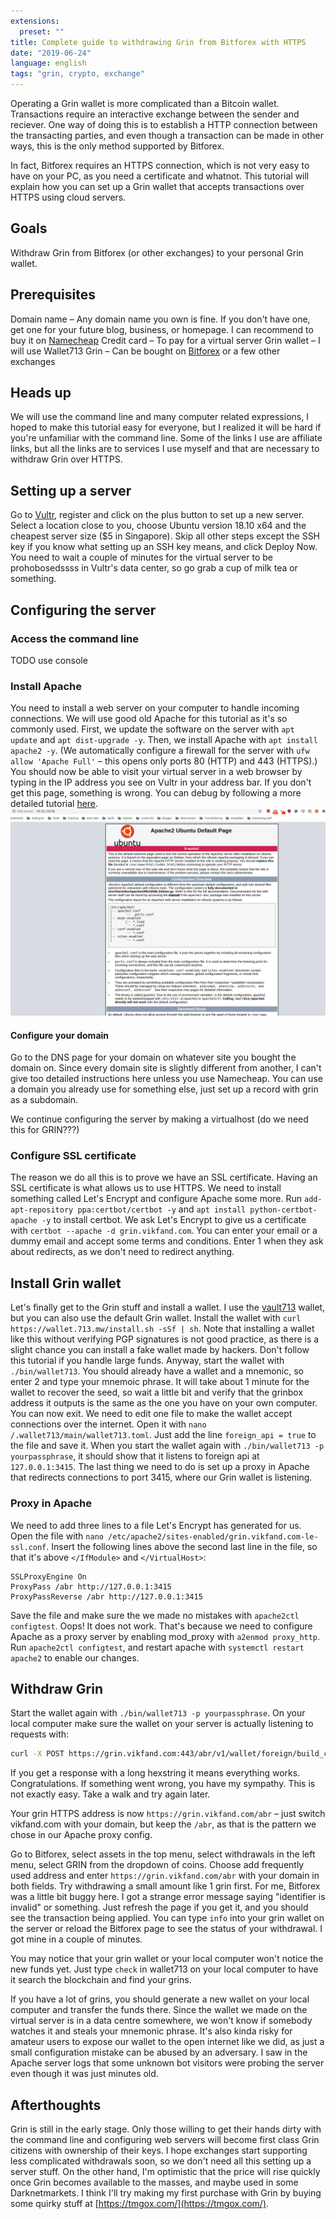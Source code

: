 ```yaml
---
extensions:
  preset: ""
title: Complete guide to withdrawing Grin from Bitforex with HTTPS
date: "2019-06-24"
language: english
tags: "grin, crypto, exchange"
---
```


Operating a Grin wallet is more complicated than a Bitcoin wallet. Transactions require an interactive exchange between the sender and reciever. One way of doing this is to establish a HTTP connection between the transacting parties, and even though a transaction can be made in other ways, this is the only method supported by Bitforex.

In fact, Bitforex requires an HTTPS connection, which is not very easy to have on your PC, as you need a certificate and whatnot. This tutorial will explain how you can set up a Grin wallet that accepts transactions over HTTPS using cloud servers.

## Goals

Withdraw Grin from Bitforex (or other exchanges) to your personal Grin wallet.

## Prerequisites

Domain name – Any domain name you own is fine. If you don't have one, get one for your future blog, business, or homepage. I can recommend to buy it on [Namecheap](https://www.namecheap.com/)
Credit card – To pay for a virtual server
Grin wallet – I will use Wallet713
Grin – Can be bought on [Bitforex](https://www.bitforex.com/en/invitationRegister?inviterId=2117019) or a few other exchanges

## Heads up

We will use the command line and many computer related expressions, I hoped to make this tutorial easy for everyone, but I realized it will be hard if you're unfamiliar with the command line.
Some of the links I use are affiliate links, but all the links are to services I use myself and that are necessary to withdraw Grin over HTTPS.

## Setting up a server

Go to [Vultr](https://www.vultr.com/?ref=8097384), register and click on the plus button to set up a new server. Select a location close to you, choose Ubuntu version 18.10 x64 and the cheapest server size (\$5 in Singapore). Skip all other steps except the SSH key if you know what setting up an SSH key means, and click Deploy Now. You need to wait a couple of minutes for the virtual server to be prohobosedssss in Vultr's data center, so go grab a cup of milk tea or something.

## Configuring the server

### Access the command line

TODO use console

### Install Apache

You need to install a web server on your computer to handle incoming connections. We will use good old Apache for this tutorial as it's so commonly used.
First, we update the software on the server with `apt update` and `apt dist-upgrade -y`.
Then, we install Apache with `apt install apache2 -y`. (We automatically configure a firewall for the server with `ufw allow 'Apache Full'` – this opens only ports 80 (HTTP) and 443 (HTTPS).)
You should now be able to visit your virtual server in a web browser by typing in the IP address you see on Vultr in your address bar. If you don't get this page, something is wrong. You can debug by following a more detailed tutorial [here](https://www.digitalocean.com/community/tutorials/how-to-install-the-apache-web-server-on-ubuntu-18-04).![Apache default page.](apache-default-page.png)

#### Configure your domain

Go to the DNS page for your domain on whatever site you bought the domain on. Since every domain site is slightly different from another, I can't give too detailed instructions here unless you use Namecheap. You can use a domain you already use for something else, just set up a record with grin as a subdomain.

We continue configuring the server by making a virtualhost (do we need this for GRIN???)

### Configure SSL certificate

The reason we do all this is to prove we have an SSL certificate. Having an SSL certificate is what allows us to use HTTPS. We need to install something called Let's Encrypt and configure Apache some more.
Run `add-apt-repository ppa:certbot/certbot -y` and `apt install python-certbot-apache -y` to install certbot.
We ask Let's Encrypt to give us a certificate with `certbot --apache -d grin.vikfand.com`. You can enter your email or a dummy email and accept some terms and conditions. Enter 1 when they ask about redirects, as we don't need to redirect anything.

## Install Grin wallet

Let's finally get to the Grin stuff and install a wallet. I use the [vault713](https://github.com/vault713/wallet713/blob/master/docs/setup.md) wallet, but you can also use the default Grin wallet.
Install the wallet with `curl https://wallet.713.mw/install.sh -sSf | sh`. Note that installing a wallet like this without verifying PGP signatures is not good practice, as there is a slight chance you can install a fake wallet made by hackers. Don't follow this tutorial if you handle large funds.
Anyway, start the wallet with `./bin/wallet713`. You should already have a wallet and a mnemonic, so enter 2 and type your mnemoic phrase. It will take about 1 minute for the wallet to recover the seed, so wait a little bit and verify that the grinbox address it outputs is the same as the one you have on your own computer. You can now exit.
We need to edit one file to make the wallet accept connections over the internet. Open it with `nano /.wallet713/main/wallet713.toml`. Just add the line `foreign_api = true` to the file and save it. When you start the wallet again with `./bin/wallet713 -p yourpassphrase`, it should show that it listens to foreign api at `127.0.0.1:3415`.
The last thing we need to do is set up a proxy in Apache that redirects connections to port 3415, where our Grin wallet is listening.

### Proxy in Apache

We need to add three lines to a file Let's Encrypt has generated for us. Open the file with `nano /etc/apache2/sites-enabled/grin.vikfand.com-le-ssl.conf`. Insert the following lines above the second last line in the file, so that it's above `</IfModule>` and `</VirtualHost>`:

```
SSLProxyEngine On
ProxyPass /abr http://127.0.0.1:3415
ProxyPassReverse /abr http://127.0.0.1:3415
```

Save the file and make sure the we made no mistakes with `apache2ctl configtest`. Oops! It does not work. That's because we need to configure Apache as a proxy server by enabling mod_proxy with `a2enmod proxy_http`. Run `apache2ctl configtest`, and restart apache with `systemctl restart apache2` to enable our changes.

## Withdraw Grin

Start the wallet again with `./bin/wallet713 -p yourpassphrase`. On your local computer make sure the wallet on your server is actually listening to requests with:

```bash
curl -X POST https://grin.vikfand.com:443/abr/v1/wallet/foreign/build_coinbase -d '{"fees": 0, "height": 13}' -H "Content-Type: application/json"
```

If you get a response with a long hexstring it means everything works. Congratulations. If something went wrong, you have my sympathy. This is not exactly easy. Take a walk and try again later.

Your grin HTTPS address is now `https://grin.vikfand.com/abr` – just switch vikfand.com with your domain, but keep the `/abr`, as that is the pattern we chose in our Apache proxy config.

Go to Bitforex, select assets in the top menu, select withdrawals in the left menu, select GRIN from the dropdown of coins. Choose add frequently used address and enter `https://grin.vikfand.com/abr` with your domain in both fields. Try withdrawing a small amount like 1 grin first. For me, Bitforex was a little bit buggy here. I got a strange error message saying "identifier is invalid" or something. Just refresh the page if you get it, and you should see the transaction being applied. You can type `info` into your grin wallet on the server or reload the Bitforex page to see the status of your withdrawal. I got mine in a couple of minutes.

You may notice that your grin wallet or your local computer won't notice the new funds yet. Just type `check` in wallet713 on your local computer to have it search the blockchain and find your grins.

If you have a lot of grins, you should generate a new wallet on your local computer and transfer the funds there. Since the wallet we made on the virtual server is in a data centre somewhere, we won't know if somebody watches it and steals your mnemonic phrase. It's also kinda risky for amateur users to expose our wallet to the open internet like we did, as just a small configuration mistake can be abused by an adversary. I saw in the Apache server logs that some unknown bot visitors were probing the server even though it was just minutes old.

## Afterthoughts

Grin is still in the early stage. Only those willing to get their hands dirty with the command line and configuring web servers will become first class Grin citizens with ownership of their keys. I hope exchanges start supporting less complicated withdrawals soon, so we don't need all this setting up a server stuff. On the other hand, I'm optimistic that the price will rise quickly once Grin becomes available to the masses, and maybe used in some Darknetmarkets. I think I'll try making my first purchase with Grin by buying some quirky stuff at [https://tmgox.com/](https://tmgox.com/).
